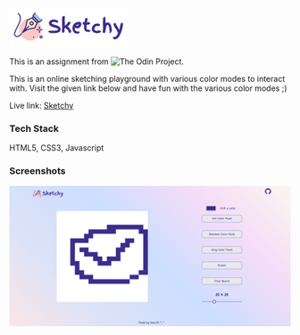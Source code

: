 
![Sketchy Logo](./images/sketchy-logo.png)

This is an assignment from ![The Odin Project](https://www.theodinproject.com/).

This is an online sketching playground with various color modes to interact with. Visit the given link below and have fun with the various color modes ;)

Live link: <a href="https://whyucode.github.io/sketchy/" target="_blank">Sketchy</a>

### Tech Stack

HTML5, CSS3, Javascript


### Screenshots

![Sketchy Home Image](./images/sketchy-home.png)


